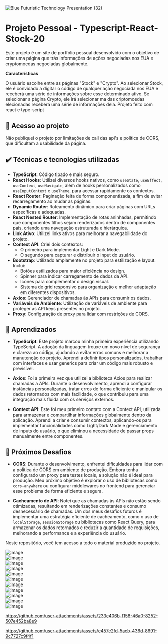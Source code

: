 
![Blue Futuristic Technology Presentation (32)](https://github.com/user-attachments/assets/fd5f7e1f-a0c9-41b7-92e5-72e4504a5bfe)


# Projeto Pessoal - Typescript-React-Stock-20  

Este projeto é um site de portfólio pessoal desenvolvido com o objetivo de criar uma página que trás informações de ações negociadas nos EUA e cryptomoedas negociadas globalmente.  

**Características**  

O usuário escolhe entre as páginas "Stock" e "Crypto". Ao selecionar Stock, ele é convidado a digitar o código de qualquer ação negociada nos EUA e receberá uma série de informações sobre esse determinado ativo. Se selecionar a página Crypto, ele irá selecionar ma das criptomoedas elecionadas receberá uma série de informações dela. Projeto feito com react e type-script  

## 📁 Acesso ao projeto  

Não publiquei o projeto por limitações de call das api's e politica de CORS, que dificultam a usabilidade da página.  

## ✔️ Técnicas e tecnologias utilizadas  

- **TypeScript**: Código tipado e mais seguro.  
- **React Hooks**: Utilizei diversos hooks nativos, como `useState`, `useEffect`, `useContext`, `useNavigate`, além de hooks personalizados como `useInputContext` e `useTheme`, para acessar rapidamente os contextos.  
- **React Router**: Paginação feita de forma componentizada, a fim de evitar recarregamento ao mudar as páginas.  
- **Dynamic Router**: Roteamento dinâmico para criar páginas com URLs específicas e adequadas.  
- **React Nested Router**: Implementação de rotas aninhadas, permitindo que componentes filhos sejam renderizados dentro de componentes pais, criando uma navegação estruturada e hierárquica.  
- **Link Ativo**: Utilizei links ativos para melhorar a navegabilidade do projeto.  
- **Context API**: Criei dois contextos:  
  - O primeiro para implementar Light e Dark Mode.  
  - O segundo para capturar e distribuir o input do usuário.  
- **Bootstrap**: Utilizado amplamente no projeto para estilização e layout. Inclui:  
  - Botões estilizados para maior eficiência no design.  
  - Spinner para indicar carregamento de dados da API.  
  - Ícones para complementar o design visual.  
  - Sistema de grid responsivo para organização e melhor adaptação em diferentes dispositivos.  
- **Axios**: Gerenciador de chamadas às APIs para consumir os dados.  
- **Variáveis de Ambiente**: Utilização de variáveis de ambiente para proteger as API keys presentes no projeto.  
- **Proxy**: Configuração de proxy para lidar com restrições de CORS.  

## 🌟 Aprendizados  

- **TypeScript**: Este projeto marcou minha primeira experiência utilizando TypeScript. A adoção da linguagem trouxe um novo nível de segurança e clareza ao código, ajudando a evitar erros comuns e melhorar a manutenção do projeto. Aprendi a definir tipos personalizados, trabalhar com interfaces e usar generics para criar um código mais robusto e previsível.  

- **Axios**: Foi a primeira vez que utilizei a biblioteca Axios para realizar chamadas a APIs. Durante o desenvolvimento, aprendi a configurar instâncias personalizadas, tratar erros de forma eficiente e manipular os dados retornados com mais facilidade, o que contribuiu para uma integração mais fluida com os serviços externos.  

- **Context API**: Este foi meu primeiro contato com a Context API, utilizada para armazenar e compartilhar informações globalmente dentro da aplicação. Aprendi a criar e consumir contextos, aplicando-os para implementar funcionalidades como Light/Dark Mode e gerenciamento de inputs do usuário, o que eliminou a necessidade de passar props manualmente entre componentes.  

## 🚀 Próximos Desafios  

- **CORS**: Durante o desenvolvimento, enfrentei dificuldades para lidar com a política de CORS em ambiente de produção. Embora tenha configurado um proxy para testes locais, a solução não é ideal para produção. Meu próximo objetivo é explorar o uso de bibliotecas como `cors-anywhere` ou configurar middlewares no frontend para gerenciar esse problema de forma eficiente e segura.  

- **Cacheamento de API**: Notei que as chamadas às APIs não estão sendo otimizadas, resultando em renderizações constantes e consumo desnecessário de chamadas. Um dos meus desafios futuros é implementar uma estratégia eficiente de cacheamento, como o uso de `localStorage`, `sessionStorage` ou bibliotecas como React Query, para armazenar os dados retornados e reduzir a quantidade de requisições, melhorando a performance e a experiência do usuário.  

Neste repositório, você tem acesso a todo o material produzido no projeto.  

![image](https://github.com/user-attachments/assets/83db5455-e0e4-458d-9132-ee5f3aa70b5b)  
![image](https://github.com/user-attachments/assets/862bc695-bded-4554-9987-a355ee4708bf)  
![image](https://github.com/user-attachments/assets/9757b850-67e0-4f2a-8cca-69a820bb92ac)  
![image](https://github.com/user-attachments/assets/3e607853-47fa-4f2d-a1f0-a6b0996fec04)  
![image](https://github.com/user-attachments/assets/a7de625e-803e-4bd2-b3fd-15ca24b278b1)  
![image](https://github.com/user-attachments/assets/164f1bdb-04a7-4691-8b1f-66de50f71670)  
![image](https://github.com/user-attachments/assets/07cae4a0-12cd-40b3-8fec-d86d569644a2)  
![image](https://github.com/user-attachments/assets/462c4a36-5a22-4f6b-85a7-1eabd209d222)  
![image](https://github.com/user-attachments/assets/018bfa33-ca91-42da-91a9-bc526e2b2844)  
![image](https://github.com/user-attachments/assets/e462ecae-7c90-4f5b-9120-df8b01148c00)  
![image](https://github.com/user-attachments/assets/3626dba2-c7f2-4c83-8654-699bf316b27b)  








https://github.com/user-attachments/assets/233c406b-f158-46a0-8252-507e452ba8e9


https://github.com/user-attachments/assets/e457e2fd-5acb-436d-8691-9c7727c9f4f1









